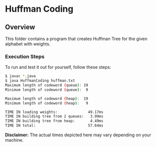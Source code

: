 # Huffman Coding

## Overview

This folder contains a program that creates Huffman Tree for the given alphabet
with weights.

### Execution Steps

To run and test it out for yourself, follow these steps:

```bash
$ javac *.java
$ java HuffmanCoding huffman.txt
Maximum length of codeword (queue): 19
Minimum length of codeword (queue):  9

Maximum length of codeword (heap):  19
Minimum length of codeword (heap):   9

TIME IN loading weights:              49.17ms
TIME IN building tree from 2 queues:   3.99ms
TIME IN building tree from heap:       4.49ms
TIME IN total:                        57.64ms
```

**Disclaimer:** The actual times depicted here may vary depending on your
machine.
